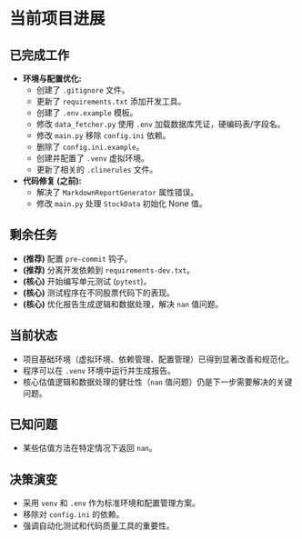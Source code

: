 # 当前项目进展

## 已完成工作
- **环境与配置优化:**
    - 创建了 `.gitignore` 文件。
    - 更新了 `requirements.txt` 添加开发工具。
    - 创建了 `.env.example` 模板。
    - 修改 `data_fetcher.py` 使用 `.env` 加载数据库凭证，硬编码表/字段名。
    - 修改 `main.py` 移除 `config.ini` 依赖。
    - 删除了 `config.ini.example`。
    - 创建并配置了 `.venv` 虚拟环境。
    - 更新了相关的 `.clinerules` 文件。
- **代码修复 (之前):**
    - 解决了 `MarkdownReportGenerator` 属性错误。
    - 修改 `main.py` 处理 `StockData` 初始化 None 值。

## 剩余任务
- **(推荐)** 配置 `pre-commit` 钩子。
- **(推荐)** 分离开发依赖到 `requirements-dev.txt`。
- **(核心)** 开始编写单元测试 (`pytest`)。
- **(核心)** 测试程序在不同股票代码下的表现。
- **(核心)** 优化报告生成逻辑和数据处理，解决 `nan` 值问题。

## 当前状态
- 项目基础环境（虚拟环境、依赖管理、配置管理）已得到显著改善和规范化。
- 程序可以在 `.venv` 环境中运行并生成报告。
- 核心估值逻辑和数据处理的健壮性（`nan` 值问题）仍是下一步需要解决的关键问题。

## 已知问题
- 某些估值方法在特定情况下返回 `nan`。

## 决策演变
- 采用 `venv` 和 `.env` 作为标准环境和配置管理方案。
- 移除对 `config.ini` 的依赖。
- 强调自动化测试和代码质量工具的重要性。
